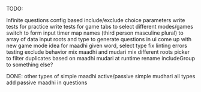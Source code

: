TODO:

Infinite questions
config based include/exclude choice parameters
write tests for practice
write tests for game
tabs to select different modes/games
switch to form input
timer
map names (third person masculine plural) to array of data
input roots and type to generate questions in ui
come up with new game mode idea for maadhi
given word, select type
fix linting errors
testing exclude behavior
mix maadhi and mudari
mix different roots
picker to filter duplicates based on maadhi mudari at runtime
rename includeGroup to something else?



DONE:
other types of simple maadhi
active/passive simple mudhari all types
add passive maadhi in questions

